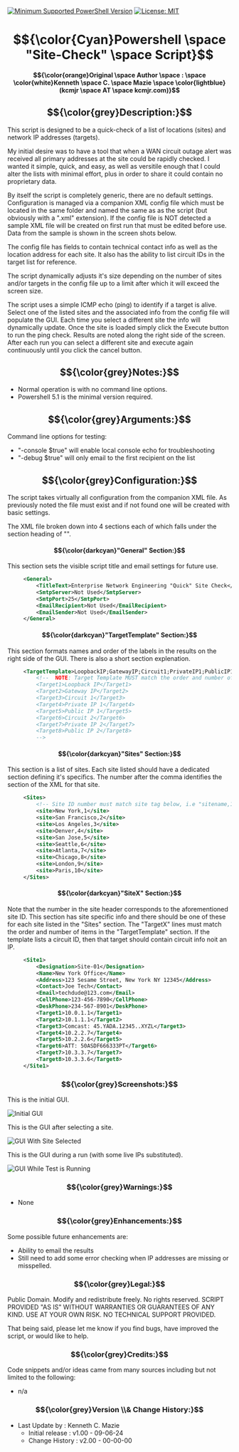 <!---
<meta name="google-site-verification" content="SiI2B_QvkFxrKW8YNvNf7w7gTIhzZsP9-yemxArYWwI" />
-->
[![Minimum Supported PowerShell Version][powershell-minimum]][powershell-github]
[![License: MIT](https://cdn.prod.website-files.com/5e0f1144930a8bc8aace526c/65dd9eb5aaca434fac4f1c34_License-MIT-blue.svg)](/LICENSE)

[powershell-minimum]: https://img.shields.io/badge/PowerShell-5.1+-blue.svg
[powershell-github]:  https://github.com/PowerShell/PowerShell

# $${\color{Cyan}Powershell \space "Site-Check" \space Script}$$

#### $${\color{orange}Original \space Author \space : \space \color{white}Kenneth \space C. \space Mazie \space \color{lightblue}(kcmjr \space AT \space kcmjr.com)}$$

## $${\color{grey}Description:}$$ 
This script is designed to be a quick-check of a list of locations (sites) and network IP addresses (targets). 

My initial desire was to have a tool that when a WAN circuit outage alert was received all primary addresses at the site could be rapidly checked.  I wanted it simple, quick, and easy, as well as versitile enough that I could alter the lists with minimal effort, plus in order to share it could contain no proprietary data.

By itself the script is completely generic, there are no default settings.  Configuration is managed via a companion XML config file which must be located in the same folder and named the same as as the script (but obviously with a ".xml" extension).  If the config file is NOT detected a sample XML file will be created on first run that must be edited before use.  Data from the sample is shown in the screen shots below.  

The config file has fields to contain technical contact info as well as the location address for each site.  It also has the ability to list circuit IDs in the target list for reference.

The script dynamically adjusts it's size depending on the number of sites and/or targets in the config file up to a limit after which it will exceed the screen size.  

The script uses a simple ICMP echo (ping) to identify if a target is alive. Select one of the listed sites and the associated info from the config file will populate the GUI. Each time you select a different site the info will dynamically update. Once the site is loaded simply click the Execute button to run the ping check. Results are noted
along the right side of the screen.  After each run you can select a different site and execute again 
continuously until you click the cancel button. 

## $${\color{grey}Notes:}$$ 
* Normal operation is with no command line options.
* Powershell 5.1 is the minimal version required.

## $${\color{grey}Arguments:}$$ 
Command line options for testing: 
* "-console $true" will enable local console echo for troubleshooting
* "-debug $true" will only email to the first recipient on the list

## $${\color{grey}Configuration:}$$ 
The script takes virtually all configuration from the companion XML file.  As previously noted the file must exist and if not found  one will be created with basic settings.

The XML file broken down into 4 sections each of which falls under the section heading of "<Settings>".

#### $${\color{darkcyan}"General"  Section:}$$
   This section sets the visible script title and email settings for future use.
   ```xml
        <General>
            <TitleText>Enterprise Network Engineering "Quick" Site Check</TitleText>            
            <SmtpServer>Not Used</SmtpServer>
            <SmtpPort>25</SmtpPort>
            <EmailRecipient>Not Used</EmailRecipient>
            <EmailSender>Not Used</EmailSender>
        </General>
   ```
#### $${\color{darkcyan}"TargetTemplate"  Section:}$$
   This section formats names and order of the labels in the results on the right side of the GUI.  There is also a short section explenation.
   ```xml
        <TargetTemplate>LoopbackIP;GatewayIP;Circuit1;PrivateIP1;PublicIP1;Circuit2;PrivateIP2;PublicIP2</TargetTemplate> 
            <!--  NOTE: Target Template MUST match the order and number of targets in each site section. Below is an EXAMPLE. 
            <Target1>Loopback IP</Target1>
            <Target2>Gateway IP</Target2>
            <Target3>Circuit 1</Target3> 
            <Target4>Private IP 1</Target4>
            <Target5>Public IP 1</Target5>
            <Target6>Circuit 2</Target6>
            <Target7>Private IP 2</Target7>
            <Target8>Public IP 2</Target8>
            -->
   ```
 #### $${\color{darkcyan}"Sites"  Section:}$$
   This section is a list of sites.  Each site listed should have a dedicated section defining it's specifics.  The number after the comma identifies the section of the XML for that site.
   ```xml
        <Sites>
        	<!-- Site ID number must match site tag below, i.e "sitename,1" and "<Site1>" -->
            <site>New York,1</site>
            <site>San Francisco,2</site>
            <site>Los Angeles,3</site> 
            <site>Denver,4</site>
            <site>San Jose,5</site>
            <site>Seattle,6</site>
            <site>Atlanta,7</site>
            <site>Chicago,8</site>
            <site>London,9</site>
            <site>Paris,10</site> 
        </Sites>
   ```

#### $${\color{darkcyan}"SiteX"  Section:}$$
   Note that the number in the site header corresponds to the aforementioned site ID.  This section has site specific info and there should be one of these for each site listed in the "Sites" section.  The "TargetX" lines must match the order and number of items in the "TargetTemplate" section.  If the template lists a circuit ID, then that target should contain circuit info noit an IP.
   ```xml
        <Site1>
            <Designation>Site-01</Designation>
            <Name>New York Office</Name>
            <Address>123 Sesame Street, New York NY 12345</Address>
            <Contact>Joe Tech</Contact>
            <Email>techdude@123.com</Email>
            <CellPhone>123-456-7890</CellPhone>
            <DeskPhone>234-567-8901</DeskPhone>
            <Target1>10.0.1.1</Target1>
            <Target2>10.1.1.1</Target2>
            <Target3>Comcast: 45.YADA.12345..XYZL</Target3> 
            <Target4>10.2.2.7</Target4>
            <Target5>10.2.2.6</Target5>
            <Target6>ATT: 50ASDF666333PT</Target6>
            <Target7>10.3.3.7</Target7>
            <Target8>10.3.3.6</Target8>
        </Site1>
   ```
   
### $${\color{grey}Screenshots:}$$ 
   This is the initial GUI.
   
![Initial GUI](https://github.com/kcmazie/Site-Check/blob/main/Screenshot1.jpg "Initial GUI")

   This is the GUI after selecting a site.
   
![GUI With Site Selected](https://github.com/kcmazie/Site-Check/blob/main/Screenshot2.jpg "GUI With Site Selected")

   This is the GUI during a run (with some live IPs substituted).
   
![GUI While Test is Running](https://github.com/kcmazie/Site-Check/blob/main/Screenshot3.jpg "GUI While Test is Running")

  
### $${\color{grey}Warnings:}$$ 
* None 

### $${\color{grey}Enhancements:}$$ 
Some possible future enhancements are:
* Ability to email the results
* Still need to add some error checking when IP addresses are missing or misspelled.

### $${\color{grey}Legal:}$$ 
Public Domain. Modify and redistribute freely. No rights reserved. 
SCRIPT PROVIDED "AS IS" WITHOUT WARRANTIES OR GUARANTEES OF ANY KIND. USE AT YOUR OWN RISK. NO TECHNICAL SUPPORT PROVIDED. 

That being said, please let me know if you find bugs, have improved the script, or would like to help. 

### $${\color{grey}Credits:}$$  
Code snippets and/or ideas came from many sources including but not limited to the following: 
* n/a 
  
### $${\color{grey}Version \\& Change History:}$$ 
* Last Update by  : Kenneth C. Mazie 
  * Initial release : v1.00 - 09-06-24
  * Change History  : v2.00 - 00-00-00 
 
